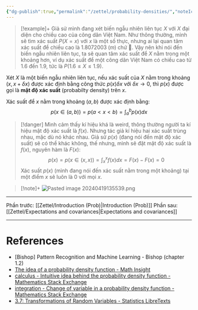 ```yaml
---
{"dg-publish":true,"permalink":"/zettel/probability-densities/","noteIcon":"📝","created":"2024-04-19T10:19:39.732+07:00","updated":"2024-04-19T13:55:40.787+07:00"}
---
```


>[!example]+
>Giả sử mình đang xét biến ngẫu nhiên liên tục $X$ với $X$ đại diện cho chiều cao của công dân Việt Nam. Như thông thường, mình sẽ tìm xác suất $P(X = x)$ với $x$ là một số thực, nhưng ai lại quan tâm xác suất để chiều cao là $1.8072003 \hspace{3pt} (m)$ chứ 🥲. Vậy nên khi nói đến biến ngẫu nhiên liên tục, ta sẽ quan tâm xác suất để $X$ nằm trong một khoảng hơn, ví dụ xác suất để một công dân Việt Nam có chiều cao từ $1.6$ đến $1.9$, tức là $P(1.6 \leq X \leq 1.9)$. 

Xét $X$ là một biến ngẫu nhiên liên tục, nếu xác suất của $X$ nằm trong khoảng $(x, x + \delta x)$ được xác định bằng công thức $p(x)\delta x$ với $\delta x \to 0$, thì $p(x)$ được gọi là **mật độ xác suất** (probabilty density) trên $x$.

Xác suất để $x$ nằm trong khoảng $(a, b)$ được xác định bằng:
$$
p(x \in (a, b)) = p(a < x < b) = \int_{a}^{b} p(x)dx
$$
>[!danger]
>Mình cảm thấy kí hiệu khá là weird, thông thường người ta kí hiệu mật độ xác suất là $f(x)$. Nhưng tác giả kí hiệu hai xác suất trùng nhau, mặc dù nó khác nhau. Giả sử $p(x)$ (đang nói đến mật độ xác suất) sẽ có thể khác không, thế nhưng, mình sẽ đặt mật độ xác suất là $f(x)$, nguyên hàm là $F(x)$:
>$$
p(x) = p(x \in (x, x)) = \int_{x}^x f(x)dx = F(x) - F(x) = 0
>$$
>Xác suất $p(x)$ (mình đang nói đến xác suất nằm trong một khoảng) tại một điểm $x$ sẽ luôn là $0$ với mọi $x$.

>[!note]+
>![Pasted image 20240419135539.png](/img/user/Attachment/Pasted%20image%2020240419135539.png)

---

Phần trước: [[Zettel/Introduction (Prob)\|Introduction (Prob)]]
Phần sau: [[Zettel/Expectations and covariances\|Expectations and covariances]]

---
# References

- [Bishop] Pattern Recognition and Machine Learning - Bishop (chapter 1.2)
- [The idea of a probability density function - Math Insight](https://mathinsight.org/probability_density_function_idea)
- [calculus - Intuitive idea behind the probability density function - Mathematics Stack Exchange](https://math.stackexchange.com/questions/709209/intuitive-idea-behind-the-probability-density-function)
- [integration - Change of variable in a probability density function - Mathematics Stack Exchange](https://math.stackexchange.com/questions/1424388/change-of-variable-in-a-probability-density-function)
- [3.7: Transformations of Random Variables - Statistics LibreTexts](https://stats.libretexts.org/Bookshelves/Probability_Theory/Probability_Mathematical_Statistics_and_Stochastic_Processes_(Siegrist)/03%3A_Distributions/3.07%3A_Transformations_of_Random_Variables)